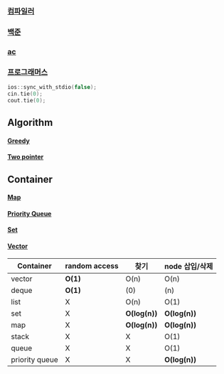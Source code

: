 ### <a href="https://www.onlinegdb.com/">컴파일러</a>
### <a href="https://www.acmicpc.net/">백준</a>
### <a href="https://solved.ac/">ac</a>
### <a href="https://programmers.co.kr/learn/challenges?tab=algorithm_practice_kit">프로그래머스</a>
```cpp
ios::sync_with_stdio(false);
cin.tie(0);
cout.tie(0);
```

## Algorithm
#### <a href="Greedy/Greedy.md">Greedy</a>
#### <a href="Two pointer/Two pointer.md">Two pointer</a>

## Container
#### <a href="Hash/map.md">Map</a>
#### <a href="Priority Queue/Priority Queue.md">Priority Queue</a>
#### <a href="Hash/set.md">Set</a>
#### <a href="String/Vector.md">Vector</a>

|Container|random access|찾기|node 삽입/삭제|
|---|---|---|---|
|vector|**O(1)**|O(n)|O(n)|
|deque|**O(1)**|(0)|(n)|
|list|X|O(n)|O(1)|
|set|X|**O(log(n))**|**O(log(n))**|
|map|X|**O(log(n))**|**O(log(n))**|
|stack|X|X|O(1)|
|queue|X|X|O(1)|
|priority queue|X|X|**O(log(n))**|
